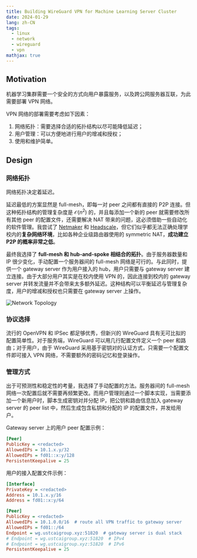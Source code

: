 ```yaml
---
title: Building WireGuard VPN for Machine Learning Server Cluster
date: 2024-01-29
lang: zh-CN
tags:
  - linux
  - network
  - wireguard
  - vpn
mathjax: true
---
```


## Motivation

机器学习集群需要一个安全的方式向用户暴露服务，以及跨公网服务器互联，为此需要部署 VPN 网络。

VPN 网络的部署需要考虑如下因素：

1. 网络拓扑：需要选择合适的拓扑结构以尽可能降低延迟；
2. 用户管理：可以方便地进行用户的增减和授权；
3. 使用和维护简单。

## Design

### 网络拓扑

网络拓扑决定着延迟。

延迟最低的方案显然是 full-mesh，即每一对 peer 之间都有直接的 P2P 连接。但这种拓扑结构的管理复杂度是 $\mathcal{O}(n^2)$ 的，并且每添加一个新的 peer 就需要修改所有其他 peer 的配置文件，还需要解决 NAT 带来的问题，这必须借助一些自动化的软件管理。我尝试了 [Netmaker](https://www.netmaker.io/) 和 [Headscale](https://headscale.net/)，但它们似乎都无法正确处理学校内的**复杂网络环境**，比如各种企业级路由器使用的 symmetric NAT，**成功建立 P2P 的概率非常之低**。

最终我选择了 **full-mesh 和 hub-and-spoke 相结合的拓扑**。由于服务器数量和 IP 很少变化，手动配置一个服务器间的 full-mesh 网络是可行的。与此同时，提供一个 gateway server 作为用户接入的 hub，用户只需要与 gateway server 建立连接。由于大部分用户其实是在校内使用 VPN 的，因此连接到校内的 gateway server 并转发流量并不会带来太多额外延迟。这种结构可以平衡延迟与管理复杂度，用户的增减和授权也只需要在 gateway server 上操作。

![Network Topology](topo.png)

### 协议选择

流行的 OpenVPN 和 IPSec 都足够优秀，但新兴的 WireGuard 具有无可比拟的配置简单性。对于服务端，WireGuard 可以用几行配置文件定义一个 peer 和路由；对于用户，由于 WireGuard 采用基于密钥对的认证方式，只需要一个配置文件即可接入 VPN 网络，不需要额外的密码记忆和登录操作。

### 管理方式

出于可预测性和稳定性的考量，我选择了手动配置的方法。服务器间的 full-mesh 网络一次配置后就不需要再频繁更改。而用户管理则通过一个脚本实现，当需要添加一个新用户时，脚本生成密钥对并分配 IP，把公钥和路由信息加入 gateway server 的 peer list 中，然后生成包含私钥和分配的 IP 的配置文件，并发给用户。

Gateway server 上的用户 peer 配置示例：

```ini
[Peer]
PublicKey = <redacted>
AllowedIPs = 10.1.x.y/32
AllowedIPs = fd01::x:y/128
PersistentKeepalive = 25
```

用户的接入配置文件示例：

```ini
[Interface]
PrivateKey = <redacted>
Address = 10.1.x.y/16
Address = fd01::x:y/64

[Peer]
PublicKey = <redacted>
AllowedIPs = 10.1.0.0/16  # route all VPN traffic to gateway server
AllowedIPs = fd01::/64
Endpoint = wg.ustcaigroup.xyz:51820  # gateway server is dual stack
# Endpoint = wg.ustcaigroup.xyz:51820  # IPv4
# Endpoint = wg.ustcaigroup.xyz:51820  # IPv6
PersistentKeepalive = 25
```
